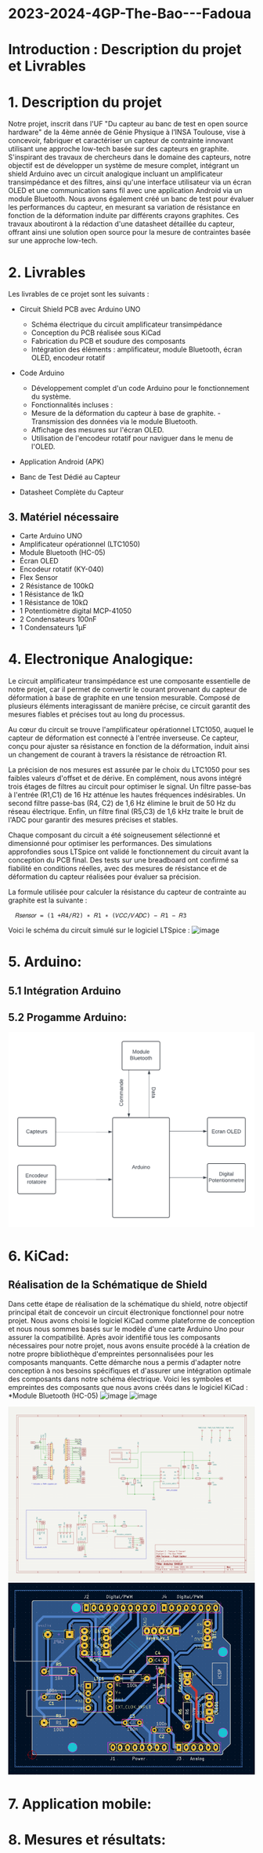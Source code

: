 # 2023-2024-4GP-The-Bao---Fadoua

# Introduction : Description du projet et Livrables

# 1. Description du projet  
Notre projet, inscrit dans l'UF "Du capteur au banc de test en open source hardware" de la 4ème année de Génie Physique à l’INSA Toulouse, vise à concevoir, fabriquer et caractériser un capteur de contrainte innovant utilisant une approche low-tech basée sur des capteurs en graphite. S'inspirant des travaux de chercheurs dans le domaine des capteurs, notre objectif est de développer un système de mesure complet, intégrant un shield Arduino avec un circuit analogique incluant un amplificateur transimpédance et des filtres, ainsi qu'une interface utilisateur via un écran OLED et une communication sans fil avec une application Android via un module Bluetooth. Nous avons également créé un banc de test pour évaluer les performances du capteur, en mesurant sa variation de résistance en fonction de la déformation induite par différents crayons graphites. Ces travaux aboutiront à la rédaction d'une datasheet détaillée du capteur, offrant ainsi une solution open source pour la mesure de contraintes basée sur une approche low-tech.

# 2. Livrables 
Les livrables de ce projet sont les suivants :
  
* Circuit Shield PCB avec Arduino UNO
     
   - Schéma électrique du circuit amplificateur transimpédance
   - Conception du PCB réalisée sous KiCad
   - Fabrication du PCB et soudure des composants
   - Intégration des éléments : amplificateur, module Bluetooth, écran OLED, encodeur rotatif
  
* Code Arduino     
   - Développement complet d'un code Arduino pour le fonctionnement du système.
   -  Fonctionnalités incluses :
   - Mesure de la déformation du capteur à base de graphite.
   -Transmission des données via le module Bluetooth.
   - Affichage des mesures sur l'écran OLED.
   - Utilisation de l'encodeur rotatif pour naviguer dans le menu de l'OLED.
  
* Application Android (APK)
* Banc de Test Dédié au Capteur
*  Datasheet Complète du Capteur
 ## 3. Matériel nécessaire
* Carte Arduino UNO
* Amplificateur opérationnel (LTC1050)
* Module Bluetooth (HC-05)
* Écran OLED
* Encodeur rotatif (KY-040)
* Flex Sensor
* 2 Résistance de 100kΩ
* 1 Résistance de 1kΩ
* 1 Résistance de 10kΩ
* 1 Potentiomètre digital MCP-41050
* 2 Condensateurs 100nF
* 1 Condensateurs 1µF

 # 4. Electronique Analogique:
 
Le circuit amplificateur transimpédance est une composante essentielle de notre projet, car il permet de convertir le courant provenant du capteur de déformation à base de graphite en une tension mesurable. Composé de plusieurs éléments interagissant de manière précise, ce circuit garantit des mesures fiables et précises tout au long du processus.

Au cœur du circuit se trouve l'amplificateur opérationnel LTC1050, auquel le capteur de déformation est connecté à l'entrée inverseuse. Ce capteur, conçu pour ajuster sa résistance en fonction de la déformation, induit ainsi un changement de courant à travers la résistance de rétroaction R1.

La précision de nos mesures est assurée par le choix du LTC1050 pour ses faibles valeurs d'offset et de dérive. En complément, nous avons intégré trois étages de filtres au circuit pour optimiser le signal. Un filtre passe-bas à l'entrée (R1,C1) de 16 Hz atténue les hautes fréquences indésirables. Un second filtre passe-bas (R4, C2) de 1,6 Hz élimine le bruit de 50 Hz du réseau électrique. Enfin, un filtre final (R5,C3) de 1,6 kHz traite le bruit de l'ADC pour garantir des mesures précises et stables.

Chaque composant du circuit a été soigneusement sélectionné et dimensionné pour optimiser les performances. Des simulations approfondies sous LTSpice ont validé le fonctionnement du circuit avant la conception du PCB final. Des tests sur une breadboard ont confirmé sa fiabilité en conditions réelles, avec des mesures de résistance et de déformation du capteur réalisées pour évaluer sa précision.

La formule utilisée pour calculer la résistance du capteur de contrainte au graphite est la suivante :

      𝑅𝑠𝑒𝑛𝑠𝑜𝑟 = (1 +𝑅4/𝑅2) ∗ 𝑅1 ∗ (𝑉𝐶𝐶/𝑉𝐴𝐷𝐶) − 𝑅1 − 𝑅3
      
Voici le schéma du circuit simulé sur le logiciel LTSpice :
   ![image](https://github.com/MOSH-Insa-Toulouse/2023-2024-4GP-The-Bao---Fadoua/assets/101217468/8d1cc3c1-9032-4561-9eb3-224b6efbe436)

 # 5. Arduino:
   ## 5.1 Intégration Arduino
   ## 5.2 Progamme Arduino:
   ![image](Images/ARDUINO_DIAGRAMME.png)
 # 6. KiCad:
 ## Réalisation de la Schématique de Shield
Dans cette étape de réalisation de la schématique du shield, notre objectif principal était de concevoir un circuit électronique fonctionnel pour notre projet. Nous avons choisi le logiciel KiCad comme plateforme de conception et nous nous sommes basés sur le modèle d'une carte Arduino Uno pour assurer la compatibilité. Après avoir identifié tous les composants nécessaires pour notre projet, nous avons ensuite procédé à la création de notre propre bibliothèque d'empreintes personnalisées pour les composants manquants. Cette démarche nous a permis d'adapter notre conception à nos besoins spécifiques et d'assurer une intégration optimale des composants dans notre schéma électrique.
Voici les symboles et empreintes des composants que nous avons créés dans le logiciel KiCad :
*Module Bluetooth (HC-05)
![image](https://github.com/MOSH-Insa-Toulouse/2023-2024-4GP-The-Bao---Fadoua/assets/101217468/cbb68234-92bd-41f8-9e4a-1d07e8b4a700)
![image](https://github.com/MOSH-Insa-Toulouse/2023-2024-4GP-The-Bao---Fadoua/assets/101217468/dd48190b-4917-4319-abb1-444ab65aed4f)








 
   ![image](Images/pcb_schema-1.png)
   ![image](Images/pcb.png)
 # 7. Application mobile:
 # 8. Mesures et résultats:

  


